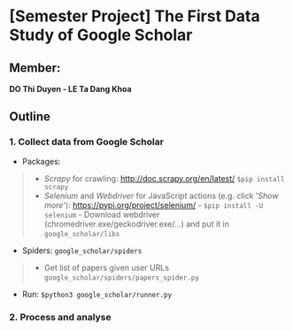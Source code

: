 
# [Semester Project] The First Data Study of Google Scholar

## Member: 
**DO Thi Duyen - LE Ta Dang Khoa**

## Outline

### 1. Collect data from Google Scholar

- Packages:
> - _Scrapy_ for crawling: http://doc.scrapy.org/en/latest/
		```$pip install scrapy```
> - _Selenium_ and _Webdriver_ for JavaScript actions (e.g. click '_Show more_'): https://pypi.org/project/selenium/
		-  ```$pip install -U selenium```
		- Download webdriver (chromedriver.exe/geckodriver.exe/...) and put it in ```google_scholar/libs```

- Spiders:  ```google_scholar/spiders```
> -	Get list of papers given user URLs
		```google_scholar/spiders/papers_spider.py```

- Run: ```$python3 google_scholar/runner.py```

### 2. Process and analyse